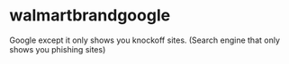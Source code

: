 # walmartbrandgoogle
Google except it only shows you knockoff sites. (Search engine that only shows you phishing sites)
